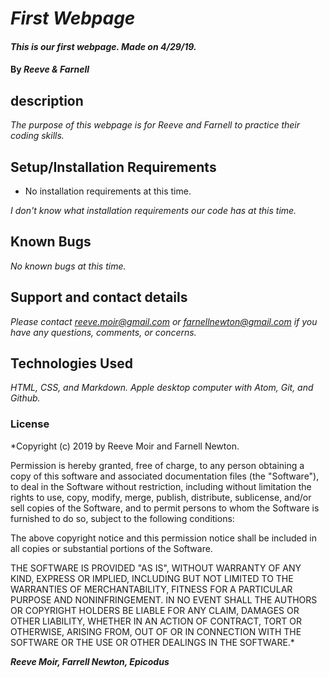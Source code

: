 # _First Webpage_

#### _This is our first webpage. Made on 4/29/19._

#### By _**Reeve & Farnell**_

## description

_The purpose of this webpage is for Reeve and Farnell to practice their coding skills._

## Setup/Installation Requirements

* No installation requirements at this time.

_I don't know what installation requirements our code has at this time._

## Known Bugs

_No known bugs at this time._

## Support and contact details

_Please contact reeve.moir@gmail.com or farnellnewton@gmail.com if you have any questions, comments, or concerns._

## Technologies Used

_HTML, CSS, and Markdown. Apple desktop computer with Atom, Git, and Github._

### License

*Copyright (c) 2019 by Reeve Moir and Farnell Newton.

Permission is hereby granted, free of charge, to any person obtaining a copy
of this software and associated documentation files (the "Software"), to deal
in the Software without restriction, including without limitation the rights
to use, copy, modify, merge, publish, distribute, sublicense, and/or sell
copies of the Software, and to permit persons to whom the Software is
furnished to do so, subject to the following conditions:

The above copyright notice and this permission notice shall be included in all
copies or substantial portions of the Software.

THE SOFTWARE IS PROVIDED "AS IS", WITHOUT WARRANTY OF ANY KIND, EXPRESS OR
IMPLIED, INCLUDING BUT NOT LIMITED TO THE WARRANTIES OF MERCHANTABILITY,
FITNESS FOR A PARTICULAR PURPOSE AND NONINFRINGEMENT. IN NO EVENT SHALL THE
AUTHORS OR COPYRIGHT HOLDERS BE LIABLE FOR ANY CLAIM, DAMAGES OR OTHER
LIABILITY, WHETHER IN AN ACTION OF CONTRACT, TORT OR OTHERWISE, ARISING FROM,
OUT OF OR IN CONNECTION WITH THE SOFTWARE OR THE USE OR OTHER DEALINGS IN THE
SOFTWARE.*

**_Reeve Moir, Farrell Newton, Epicodus_**

